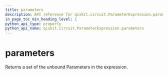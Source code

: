 ```yaml
---
title: parameters
description: API reference for qiskit.circuit.ParameterExpression.parameters
in_page_toc_min_heading_level: 1
python_api_type: property
python_api_name: qiskit.circuit.ParameterExpression.parameters
---
```


# parameters

Returns a set of the unbound Parameters in the expression.

